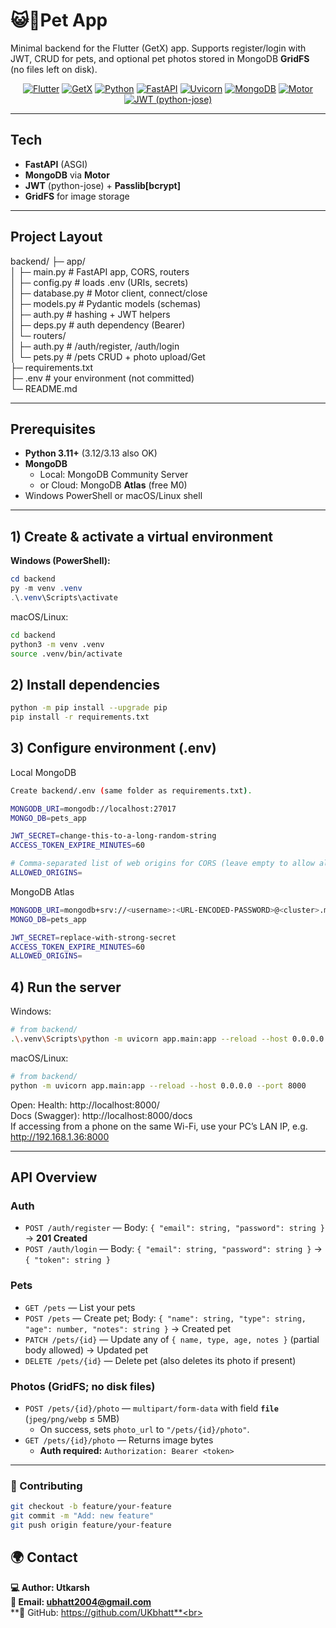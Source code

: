 # 😺🐶Pet App 
Minimal backend for the Flutter (GetX) app. Supports register/login with JWT, CRUD for pets, and optional pet photos stored in MongoDB **GridFS** (no files left on disk).
<p align="center">
  <a href="https://flutter.dev/"><img alt="Flutter" src="https://img.shields.io/badge/Flutter-Mobile-02569B?logo=flutter&logoColor=white"></a>
  <a href="https://pub.dev/packages/get"><img alt="GetX" src="https://img.shields.io/badge/GetX-State%20%26%20Routes-8A2BE2"></a>
  <a href="https://www.python.org/"><img alt="Python" src="https://img.shields.io/badge/Python-3.11%2B-3776AB?logo=python&logoColor=white"></a>
  <a href="https://fastapi.tiangolo.com/"><img alt="FastAPI" src="https://img.shields.io/badge/FastAPI-💨-009688?logo=fastapi&logoColor=white"></a>
  <a href="https://www.uvicorn.org/"><img alt="Uvicorn" src="https://img.shields.io/badge/Uvicorn-ASGI-2E8B57"></a>
  <a href="https://www.mongodb.com/"><img alt="MongoDB" src="https://img.shields.io/badge/MongoDB-Atlas/Local-47A248?logo=mongodb&logoColor=white"></a>
  <a href="https://motor.readthedocs.io/"><img alt="Motor" src="https://img.shields.io/badge/Motor-async%20Mongo%20driver-4B8BBE"></a>
  <a href="https://github.com/mpdavis/python-jose"><img alt="JWT (python-jose)" src="https://img.shields.io/badge/JWT-python--jose-000000?logo=jsonwebtokens&logoColor=white"></a>


</p>

---

## Tech
- **FastAPI** (ASGI)
- **MongoDB** via **Motor**
- **JWT** (python-jose) + **Passlib[bcrypt]**
- **GridFS** for image storage
---

## Project Layout
backend/
├─ app/ <br>
│ ├─ main.py # FastAPI app, CORS, routers<br>
│ ├─ config.py # loads .env (URIs, secrets)<br>
│ ├─ database.py # Motor client, connect/close<br>
│ ├─ models.py # Pydantic models (schemas)<br>
│ ├─ auth.py # hashing + JWT helpers<br>
│ ├─ deps.py # auth dependency (Bearer)<br>
│ └─ routers/<br>
│ ├─ auth.py # /auth/register, /auth/login<br>
│ └─ pets.py # /pets CRUD + photo upload/Get<br>
├─ requirements.txt<br>
├─ .env # your environment (not committed)<br>
└─ README.md<br>

---

## Prerequisites

- **Python 3.11+** (3.12/3.13 also OK)
- **MongoDB**
  - Local: MongoDB Community Server
  - or Cloud: MongoDB **Atlas** (free M0)
- Windows PowerShell or macOS/Linux shell

---

## 1) Create & activate a virtual environment

**Windows (PowerShell):**
```powershell
cd backend
py -m venv .venv
.\.venv\Scripts\activate
```

macOS/Linux:
```bash
cd backend
python3 -m venv .venv
source .venv/bin/activate
```
## 2) Install dependencies
```bash
python -m pip install --upgrade pip
pip install -r requirements.txt
```

## 3) Configure environment (.env)
Local MongoDB
```bash
Create backend/.env (same folder as requirements.txt).

MONGODB_URI=mongodb://localhost:27017
MONGO_DB=pets_app

JWT_SECRET=change-this-to-a-long-random-string
ACCESS_TOKEN_EXPIRE_MINUTES=60

# Comma-separated list of web origins for CORS (leave empty to allow all)
ALLOWED_ORIGINS=
```
MongoDB Atlas
```bash
MONGODB_URI=mongodb+srv://<username>:<URL-ENCODED-PASSWORD>@<cluster>.mongodb.net/?retryWrites=true&w=majority
MONGO_DB=pets_app

JWT_SECRET=replace-with-strong-secret
ACCESS_TOKEN_EXPIRE_MINUTES=60
ALLOWED_ORIGINS=
```

## 4) Run the server

Windows:
```bash
# from backend/
.\.venv\Scripts\python -m uvicorn app.main:app --reload --host 0.0.0.0 --port 8000
```

macOS/Linux:
```bash
# from backend/
python -m uvicorn app.main:app --reload --host 0.0.0.0 --port 8000
```
Open:
Health: http://localhost:8000/ <br>
Docs (Swagger): http://localhost:8000/docs<br>
If accessing from a phone on the same Wi-Fi, use your PC’s LAN IP, e.g. http://192.168.1.36:8000<br>

---
## API Overview

### Auth
- `POST /auth/register` — Body: `{ "email": string, "password": string }` → **201 Created**
- `POST /auth/login` — Body: `{ "email": string, "password": string }` → `{ "token": string }`

### Pets
- `GET /pets` — List your pets
- `POST /pets` — Create pet; Body: `{ "name": string, "type": string, "age": number, "notes": string }` → Created pet
- `PATCH /pets/{id}` — Update any of `{ name, type, age, notes }` (partial body allowed) → Updated pet
- `DELETE /pets/{id}` — Delete pet (also deletes its photo if present)

### Photos (GridFS; no disk files)
- `POST /pets/{id}/photo` — `multipart/form-data` with field **`file`** (`jpeg/png/webp` ≤ 5MB)  
  - On success, sets `photo_url` to `"/pets/{id}/photo"`.
- `GET /pets/{id}/photo` — Returns image bytes  
  - **Auth required:** `Authorization: Bearer <token>`

---
### 🤝 Contributing
```bash
git checkout -b feature/your-feature
git commit -m "Add: new feature"
git push origin feature/your-feature
```
## 🌍 Contact
**💻 Author: Utkarsh**<br>
**📧 Email: ubhatt2004@gmail.com**<br>
**🐙 GitHub: https://github.com/UKbhatt**<br>
